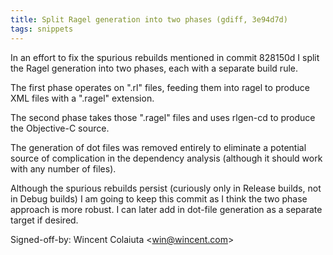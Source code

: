 ```yaml
---
title: Split Ragel generation into two phases (gdiff, 3e94d7d)
tags: snippets
---
```


In an effort to fix the spurious rebuilds mentioned in commit 828150d I split the Ragel generation into two phases, each with a separate build rule.

The first phase operates on ".rl" files, feeding them into ragel to produce XML files with a ".ragel" extension.

The second phase takes those ".ragel" files and uses rlgen-cd to produce the Objective-C source.

The generation of dot files was removed entirely to eliminate a potential source of complication in the dependency analysis (although it should work with any number of files).

Although the spurious rebuilds persist (curiously only in Release builds, not in Debug builds) I am going to keep this commit as I think the two phase approach is more robust. I can later add in dot-file generation as a separate target if desired.

Signed-off-by: Wincent Colaiuta &lt;win@wincent.com&gt;
